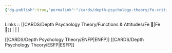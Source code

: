 ```yaml
---
{"dg-publish":true,"permalink":"/cards/depth-psychology-theory/fe-critic/","noteIcon":"","created":"2023-01-05T12:06:42.173+01:00","updated":"2023-04-08T10:59:03.796+02:00"}
---
```


Links :: [[CARDS/Depth Psychology Theory/Functions & Attitudes/Fe 💉\|Fe 💉]] |  |  | 

[[CARDS/Depth Psychology Theory/ENFP\|ENFP]]
[[CARDS/Depth Psychology Theory/ESFP\|ESFP]]
